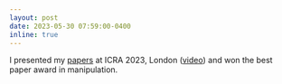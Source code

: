 ```yaml
---
layout: post
date: 2023-05-30 07:59:00-0400
inline: true
---
```


I presented my [papers](https://ieeexplore.ieee.org/document/10161516) at ICRA 2023, London ([video](https://vimeo.com/event/3437349#t=42m23s)) and won the best paper award in manipulation.